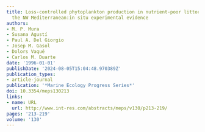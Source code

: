 ```yaml
---
title: Loss-controlled phytoplankton production in nutrient-poor littoral waters of
  the NW Mediterranean:in situ experimental evidence
authors:
- M. P. Mura
- Susana Agustí
- Paul A. Del Giorgio
- Josep M. Gasol
- Dolors Vaqué
- Carlos M. Duarte
date: '1996-01-01'
publishDate: '2024-08-05T15:04:48.970389Z'
publication_types:
- article-journal
publication: '*Marine Ecology Progress Series*'
doi: 10.3354/meps130213
links:
- name: URL
  url: http://www.int-res.com/abstracts/meps/v130/p213-219/
pages: '213-219'
volume: '130'
---
```

